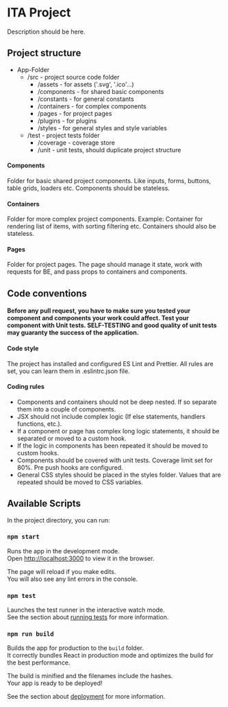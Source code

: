 # ITA Project

Description should be here.

## Project structure

<ul>
    <li>App-Folder
        <ul>
            <li>
             /src - project source code folder
                <ul>
                    <li>
                        /assets - for assets ('.svg', '.ico'...)
                    </li>
                    <li>
                        /components - for shared basic components
                    </li>
                    <li>
                        /constants - for general constants
                    </li>
                    <li>
                        /containers - for complex components
                    </li>
                    <li>
                        /pages - for project pages
                    </li>
                    <li>
                        /plugins - for plugins
                    </li>
                    <li>
                        /styles - for general styles and style variables
                    </li>
                </ul>
            </li>
            <li>
                /test - project tests folder
                <ul>
                    <li>
                        /coverage - coverage store
                    </li>
                    <li>
                        /unit - unit tests, should duplicate project structure
                    </li>
                </ul>
            </li>
        </ul>
    </li>
</ul>

#### Components

Folder for basic shared project components. Like inputs, forms, buttons, table grids, loaders etc. Components should be stateless. 

#### Containers

Folder for more complex project components. Example: Container for rendering list of items, with sorting filtering etc. Containers should also be stateless.

#### Pages

Folder for project pages. The page should manage it state, work with requests for BE, and pass props to containers and components.

## Code conventions

#### Before any pull request, you have to make sure you tested your component and components your work could affect. Test your component with Unit tests. SELF-TESTING and good quality of unit tests may guaranty the success of the application.

#### Code style

The project has installed and configured ES Lint and Prettier. All rules are set, you can learn them in .eslintrc.json file.

#### Coding rules

<ul>
    <li>
        Components and containers should not be deep nested. If so separate them into a couple of components.</li>
    <li>
        JSX should not include complex logic (If else statements, handlers functions, etc.).</li>
    <li>
        If a component or page has complex long logic statements, it should be separated or moved to a custom hook.</li>
    <li>
        If the logic in components has been repeated it should be moved to custom hooks.
    </li>
    <li>
        Components should be covered with unit tests. Coverage limit set for 80%. Pre push hooks are configured.
    </li>
    <li>
        General CSS styles should be placed in the styles folder. Values that are repeated should be moved to CSS variables.
    </li>
</ul>

## Available Scripts

In the project directory, you can run:

### `npm start`

Runs the app in the development mode.\
Open [http://localhost:3000](http://localhost:3000) to view it in the browser.

The page will reload if you make edits.\
You will also see any lint errors in the console.

### `npm test`

Launches the test runner in the interactive watch mode.\
See the section about [running tests](https://facebook.github.io/create-react-app/docs/running-tests) for more information.

### `npm run build`

Builds the app for production to the `build` folder.\
It correctly bundles React in production mode and optimizes the build for the best performance.

The build is minified and the filenames include the hashes.\
Your app is ready to be deployed!

See the section about [deployment](https://facebook.github.io/create-react-app/docs/deployment) for more information.